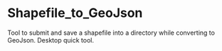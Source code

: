 # Shapefile_to_GeoJson
Tool to submit and save a shapefile into a directory while converting to GeoJson. Desktop quick tool.
